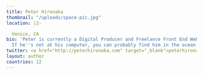 ```yaml
---
title: Peter Hironaka
thumbnail: "/uploads/space-pic.jpg"
location: |2-

  Venice, CA
bio: 'Peter is currently a Digital Producer and Freelance Front End Web Developer.
  If he''s not at his computer, you can probably find him in the ocean. '
twitter: <a href="http://peterhironaka.com" target="_blank">peterhironaka.com</a>
layout: author
countries: 12
---
```

